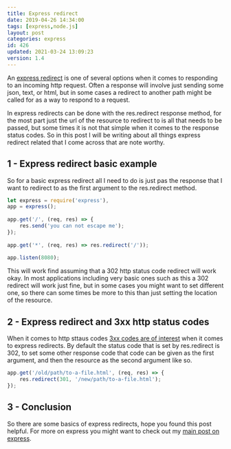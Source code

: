 ```yaml
---
title: Express redirect
date: 2019-04-26 14:34:00
tags: [express,node.js]
layout: post
categories: express
id: 426
updated: 2021-03-24 13:09:23
version: 1.4
---
```


An [express redirect](https://expressjs.com/en/api.html#res.redirect) is one of several options when it comes to responding to an incoming http request. Often a response will involve just sending some json, text, or html, but in some cases a redirect to another path might be called for as a way to respond to a request.

In express redirects can be done with the res.redirect response method, for the most part just the url of the resource to redirect to is all that needs to be passed, but some times it is not that simple when it comes to the response status codes. So in this post I will be writing about all things express redirect related that I come across that are note worthy.

<!-- more -->

## 1 - Express redirect basic example

So for a basic express redirect all I need to do is just pas the response that I want to redirect to as the first argument to the res.redirect method.

```js
let express = require('express'),
app = express();
 
app.get('/', (req, res) => {
    res.send('you can not escape me');
});
 
app.get('*', (req, res) => res.redirect('/'));
 
app.listen(8080);
```

This will work find assuming that a 302 http status code redirect will work okay. In most applications including very basic ones such as this a 302 redirect will work just fine, but in some cases you might want to set different one, so there can some times be more to this than just setting the location of the resource.

## 2 - Express redirect and 3xx http status codes

When it comes to http sttaus codes [3xx codes are of interest](https://www.w3.org/Protocols/rfc2616/rfc2616-sec10.html) when it comes to express redirects. By default the status code that is set by res.redirect is 302, to set some other response code that code can be given as the first argument, and then the resource as the second argument like so.

```js
app.get('/old/path/to-a-file.html', (req, res) => {
    res.redirect(301, '/new/path/to-a-file.html');
});
```

## 3 - Conclusion

So there are some basics of express redirects, hope you found this post helpful. For more on express you might want to check out my [main post on express](/2018/06/12/express/).
